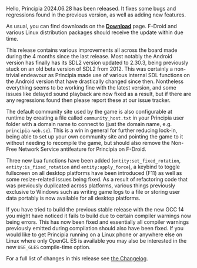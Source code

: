 Hello, Principia 2024.06.28 has been released. It fixes some bugs and regressions found in the previous version, as well as adding new features.

As usual, you can find downloads on the **[Download](/download)** page. F-Droid and various Linux distribution packages should receive the update within due time.

This release contains various improvements all across the board made during the 4 months since the last release. Most notably the Android version has finally has its SDL2 version updated to 2.30.3, being previously stuck on an old beta version of SDL2 from 2012. This was certainly a non-trivial endeavour as Principia made use of various internal SDL functions on the Android version that have drastically changed since then. Nontheless everything seems to be working fine with the latest version, and some issues like delayed sound playback are now fixed as a result, but if there are any regressions found then please report these at our issue tracker.

The default community site used by the game is also configurable at runtime by creating a file called `community_host.txt` in your Principia user folder with a domain name to connect to (just the domain name, e.g. `principia-web.se`). This is a win in general for further reducing lock-in, being able to set up your own community site and pointing the game to it without needing to recompile the game, but should also remove the Non-Free Network Service antifeature for Principia on F-Droid.

Three new Lua functions have been added (`entity:set_fixed_rotation`, `entity:is_fixed_rotation` and `entity:apply_force`), a keybind to toggle fullscreen on all desktop platforms have been introduced (F11) as well as some resize-related issues being fixed. As a result of refactoring code that was previously duplicated across platforms, various things previously exclusive to Windows such as writing game logs to a file or storing user data portably is now available for all desktop platforms.

If you have tried to build the previous stable release with the new GCC 14 you might have noticed it fails to build due to certain compiler warnings now being errors. This has now been fixed and essentially all compiler warnings previously emitted during compilation should also have been fixed. If you would like to get Principia running on a Linux phone or anywhere else on Linux where only OpenGL ES is available you may also be interested in the new `USE_GLES` compile-time option.

For a full list of changes in this release see [the Changelog](/wiki/Changelog).
